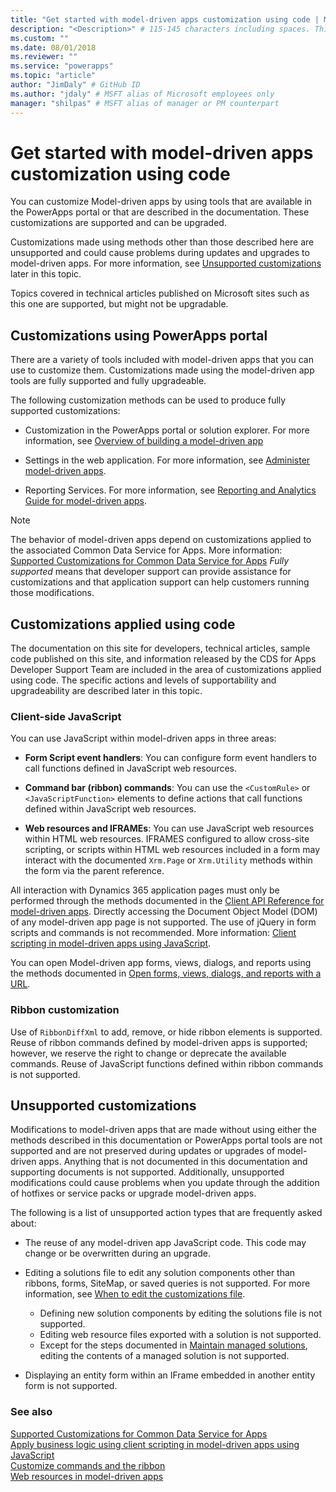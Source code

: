 ```yaml
---
title: "Get started with model-driven apps customization using code | Microsoft Docs" # Intent and product brand in a unique string of 43-59 chars including spaces
description: "<Description>" # 115-145 characters including spaces. This abstract displays in the search result.
ms.custom: ""
ms.date: 08/01/2018
ms.reviewer: ""
ms.service: "powerapps"
ms.topic: "article"
author: "JimDaly" # GitHub ID
ms.author: "jdaly" # MSFT alias of Microsoft employees only
manager: "shilpas" # MSFT alias of manager or PM counterpart
---
```

# Get started with model-driven apps customization using code

<!-- https://docs.microsoft.com/en-us/dynamics365/customer-engagement/developer/supported-extensions
Split to just include MDA issues
 -->

You can customize Model-driven apps by using tools that are available in the PowerApps portal or that are described in the documentation. These customizations are supported and can be upgraded.

Customizations made using methods other than those described here are unsupported and could cause problems during updates and upgrades to model-driven apps. For more information, see [Unsupported customizations](#unsupported-customizations) later in this topic.

Topics covered in technical articles published on Microsoft sites such as this one are supported, but might not be upgradable.


## Customizations using PowerApps portal

There are a variety of tools included with model-driven apps that you can use to customize them. Customizations made using the model-driven app tools  are fully supported and fully upgradeable.

The following customization methods can be used to produce fully supported customizations:

- Customization in the PowerApps portal or solution explorer. For more information, see [Overview of building a model-driven app](../../maker/model-driven-apps/model-driven-app-overview.md)

- Settings in the web application. For more information, see [Administer model-driven apps](/dynamics365/customer-engagement/admin/admin-guide).

- Reporting Services. For more information, see [Reporting and Analytics Guide for model-driven apps](/dynamics365/customer-engagement/analytics/reporting-analytics-with-dynamics-365).

> [!NOTE]
> The behavior of model-driven apps depend on customizations applied to the associated Common Data Service for Apps. More information: [Supported Customizations for Common Data Service for Apps](../common-data-service/supported-customizations.md)
> *Fully supported* means that developer support can provide assistance for customizations and that application support can help customers running those modifications.



## Customizations applied using code

The documentation on this site for developers, technical articles, sample code published on this site, and information released by the CDS for Apps Developer Support Team are included in the area of customizations applied using code. The specific actions and levels of supportability and upgradeability are described later in this topic.

### Client-side JavaScript

You can use JavaScript within model-driven apps in three areas:

- **Form Script event handlers**: You can configure form event handlers to call functions defined in JavaScript web resources.

- **Command bar (ribbon) commands**: You can use the `<CustomRule>` or `<JavaScriptFunction>` elements to define actions that call functions defined within JavaScript web resources.

- **Web resources and IFRAMEs**: You can use JavaScript web resources within HTML web resources. IFRAMES configured to allow cross-site scripting, or scripts within HTML web resources included in a form may interact with the documented `Xrm.Page` or `Xrm.Utility` methods within the form via the parent reference.

All interaction with Dynamics 365 application pages must only be performed through the methods documented in the [Client API Reference for model-driven apps](clientapi/reference.md). Directly accessing the Document Object Model (DOM) of any model-driven app page is not supported. The use of jQuery in form scripts and commands is not recommended. More information: [Client scripting in model-driven apps using JavaScript](client-scripting.md).

You can open Model-driven app forms, views, dialogs, and reports using the methods documented in [Open forms, views, dialogs, and reports with a URL](open-forms-views-dialogs-reports-url.md).

### Ribbon customization

Use of `RibbonDiffXml` to add, remove, or hide ribbon elements is supported. Reuse of ribbon commands defined by model-driven apps is supported; however, we reserve the right to change or deprecate the available commands. Reuse of JavaScript functions defined within ribbon commands is not supported.

## Unsupported customizations

Modifications to model-driven apps that are made without using either the methods described in this documentation or PowerApps portal tools are not supported and are not preserved during updates or upgrades of model-driven apps. Anything that is not documented in this documentation and supporting documents is not supported. Additionally, unsupported modifications could cause problems when you update through the addition of hotfixes or service packs or upgrade model-driven apps.

The following is a list of unsupported action types that are frequently asked about: 

- The reuse of any model-driven app JavaScript code. This code may change or be overwritten during an upgrade.
- Editing a solutions file to edit any solution components other than ribbons, forms, SiteMap, or saved queries is not supported. For more information, see [When to edit the customizations file](when-edit-customization-file.md).
    - Defining new solution components by editing the solutions file is not supported. 
    - Editing web resource files exported with a solution is not supported. 
    - Except for the steps documented in [Maintain managed solutions](../common-data-service/maintain-managed-solutions.md), editing the contents of a managed solution is not supported.

- Displaying an entity form within an IFrame embedded in another entity form is not supported.

### See also

[Supported Customizations for Common Data Service for Apps](../common-data-service/supported-customizations.md)<br/>
[Apply business logic using client scripting in model-driven apps using JavaScript](client-scripting.md)<br/>
[Customize commands and the ribbon](customize-commands-ribbon.md)<br/>
[Web resources in model-driven apps](web-resources.md)